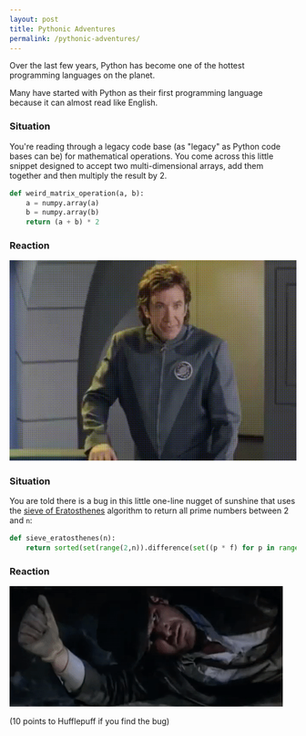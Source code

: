 ```yaml
---
layout: post
title: Pythonic Adventures
permalink: /pythonic-adventures/
---
```


Over the last few years, Python has become one of the hottest programming languages on the planet. 

Many have started with Python as their first programming language because it can almost read like English.

### Situation

You're reading through a legacy code base (as "legacy" as Python code bases can be) for mathematical operations. You come across this little snippet designed to accept two multi-dimensional arrays, add them together and then multiply the result by 2.

```python
def weird_matrix_operation(a, b):
    a = numpy.array(a)
    b = numpy.array(b)
    return (a + b) * 2
```

### Reaction

![alt text](/images/too-easy.gif)

### Situation

You are told there is a bug in this little one-line nugget of sunshine that uses the [sieve of Eratosthenes](https://en.wikipedia.org/wiki/Sieve_of_Eratosthenes) algorithm to return all prime numbers between 2 and `n`:

```python
def sieve_eratosthenes(n):
    return sorted(set(range(2,n)).difference(set((p * f) for p in range(2,int(n**0.5) + 2) for f in range(2,(n/p)+1))))
```

### Reaction

![alt text](/images/snakes.gif)

(10 points to Hufflepuff if you find the bug)


